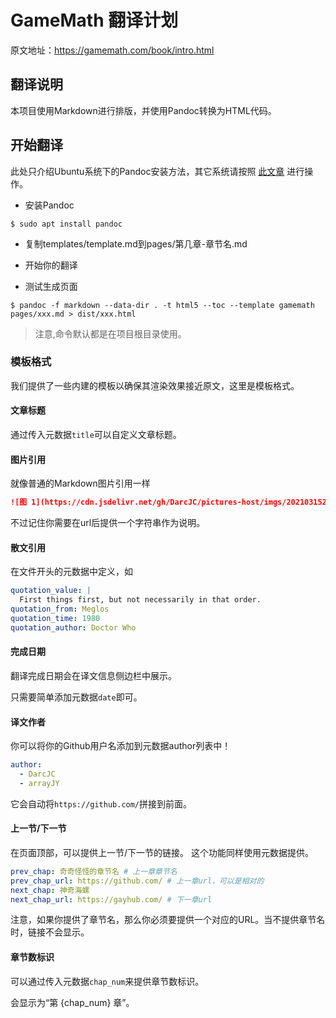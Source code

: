 # GameMath 翻译计划

原文地址：<https://gamemath.com/book/intro.html>

## 翻译说明

本项目使用Markdown进行排版，并使用Pandoc转换为HTML代码。

## 开始翻译

此处只介绍Ubuntu系统下的Pandoc安装方法，其它系统请按照
[此文章](https://pandoc.org/installing.html) 进行操作。

- 安装Pandoc

`$ sudo apt install pandoc`

- 复制templates/template.md到pages/第几章-章节名.md

- 开始你的翻译

- 测试生成页面
  
`$ pandoc -f markdown --data-dir . -t html5 --toc --template gamemath pages/xxx.md > dist/xxx.html`

> 注意,命令默认都是在项目根目录使用。

### 模板格式

我们提供了一些内建的模板以确保其渲染效果接近原文，这里是模板格式。

#### 文章标题

通过传入元数据`title`可以自定义文章标题。

#### 图片引用

就像普通的Markdown图片引用一样

```markdown
![图 1](https://cdn.jsdelivr.net/gh/DarcJC/pictures-host/imgs/20210315232340.png "曾经技术知识通过纸质媒介传递")
```

不过记住你需要在url后提供一个字符串作为说明。

#### 散文引用

在文件开头的元数据中定义，如

```yaml
quotation_value: |
  First things first, but not necessarily in that order.
quotation_from: Meglos 
quotation_time: 1980 
quotation_author: Doctor Who
```

#### 完成日期

翻译完成日期会在译文信息侧边栏中展示。

只需要简单添加元数据`date`即可。

#### 译文作者

你可以将你的Github用户名添加到元数据author列表中！

```yaml
author:
  - DarcJC
  - arrayJY
```

它会自动将`https://github.com/`拼接到前面。

#### 上一节/下一节

在页面顶部，可以提供上一节/下一节的链接。
这个功能同样使用元数据提供。

```yaml
prev_chap: 奇奇怪怪的章节名 # 上一章章节名
prev_chap_url: https://github.com/ # 上一章url，可以是相对的
next_chap: 神奇海螺
next_chap_url: https://gayhub.com/ # 下一章url
```

注意，如果你提供了章节名，那么你必须要提供一个对应的URL。当不提供章节名时，链接不会显示。

#### 章节数标识

可以通过传入元数据`chap_num`来提供章节数标识。

会显示为“第 {chap_num} 章”。
